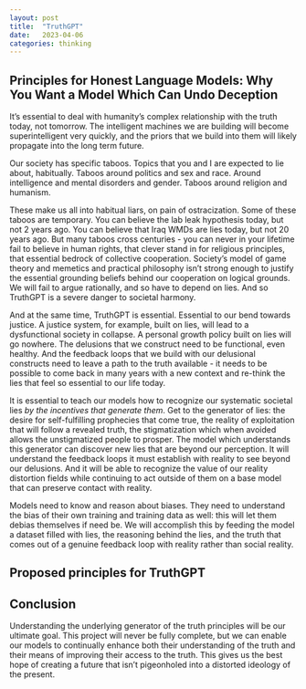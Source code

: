 ```yaml
---
layout: post
title:  "TruthGPT"
date:   2023-04-06
categories: thinking
---
```


## Principles for Honest Language Models: Why You Want a Model Which Can Undo Deception

It’s essential to deal with humanity’s complex relationship with the truth today, not tomorrow. The intelligent machines we are building will become superintelligent very quickly, and the priors that we build into them will likely propagate into the long term future.

Our society has specific taboos. Topics that you and I are expected to lie about, habitually. Taboos around politics and sex and race. Around intelligence and mental disorders and gender. Taboos around religion and humanism.

These make us all into habitual liars, on pain of ostracization. Some of these taboos are temporary. You can believe the lab leak hypothesis today, but not 2 years ago. You can believe that Iraq WMDs are lies today, but not 20 years ago. But many taboos cross centuries - you can never in your lifetime fail to believe in human rights, that clever stand in for religious principles, that essential bedrock of collective cooperation. Society’s model of game theory and memetics and practical philosophy isn’t strong enough to justify the essential grounding beliefs behind our cooperation on logical grounds. We will fail to argue rationally, and so have to depend on lies. And so TruthGPT is a severe danger to societal harmony.

And at the same time, TruthGPT is essential. Essential to our bend towards justice. A justice system, for example, built on lies, will lead to a dysfunctional society in collapse. A personal growth policy built on lies will go nowhere. The delusions that we construct need to be functional, even healthy. And the feedback loops that we build with our delusional constructs need to leave a path to the truth available - it needs to be possible to come back in many years with a new context and re-think the lies that feel so essential to our life today.

It is essential to teach our models how to recognize our systematic societal lies *by the incentives that generate them*. Get to the generator of lies: the desire for self-fulfilling prophecies that come true, the reality of exploitation that will follow a revealed truth, the stigmatization which when avoided allows the unstigmatized people to prosper.
The model which understands this generator can discover new lies that are beyond our perception. It will understand the feedback loops it must establish with reality to see beyond our delusions. And it will be able to recognize the value of our reality distortion fields while continuing to act outside of them on a base model that can preserve contact with reality.

Models need to know and reason about biases. They need to understand the bias of their own training and training data as well: this will let them debias  themselves if need be. We will accomplish this by feeding the model a dataset filled with lies, the reasoning behind the lies, and the truth that comes out of a genuine feedback loop with reality rather than social reality.

## Proposed principles for TruthGPT

[](https://i.imgur.com/mZtm5gl.png)

<!-- #### Principle: Unearth the taboo.
Give clear taboos, contradictions between social belief and reality, and the reason for the importance and existence of the taboo.

#### Principles of scientific investigation:
Hypothesis Generation, Experiment Construction, Experimentation, Data Analysis and Feedback.

#### Principle of Consistency:
Are the data streams which are distinct from one another giving the same feedback? If there are inconsistencies, what evaluation can be made of the source?

#### Principle of Independence of data streams.
Data streams become contaminated when they are sourced in the same place. Memetics & social contagion lead to lots of sources generating the same lie. Understanding these correlated sources allows evidence to be discounted appropriately.

#### Principle: Confirmation bias.
The search for evidence becomes warped by checking for a hypothesis and not checking for its opposite.

#### Principle: Incentive structures.
Given an incentive to come to a particular belief, expect the actor to privilege that belief over the truth.

#### Principle: Logic.
Formulaic syllogisms. Contradictions and their consequences.

#### Principle: Grounded concepts.
Abstractions are backed by examples.

#### Principle: Causality.
An underlying set of interactions which predict the outcome with strong generalization.

#### Principle: Statistics & probability theory.
Bayes rule & conditional probability. 

#### Principle:
The epistemologies of each research frontier (empiricism, dataset evaluation, logical proof, similarity checks with reality underneath truth claims).

#### Generative vs. Corrective principles.
LLMs need to both be able to generate truths but also need to correct for human fallacies (based in identity, tribalism, cognitive bias, religious instincts, etc.)

Account for every major form of systematic delusion: -->

  

## Conclusion

Understanding the underlying generator of the truth principles will be our ultimate goal. This project will never be fully complete, but we can enable our models to continually enhance both their understanding of the truth and their means of improving their access to the truth. This gives us the best hope of creating a future that isn’t pigeonholed into a distorted ideology of the present.


